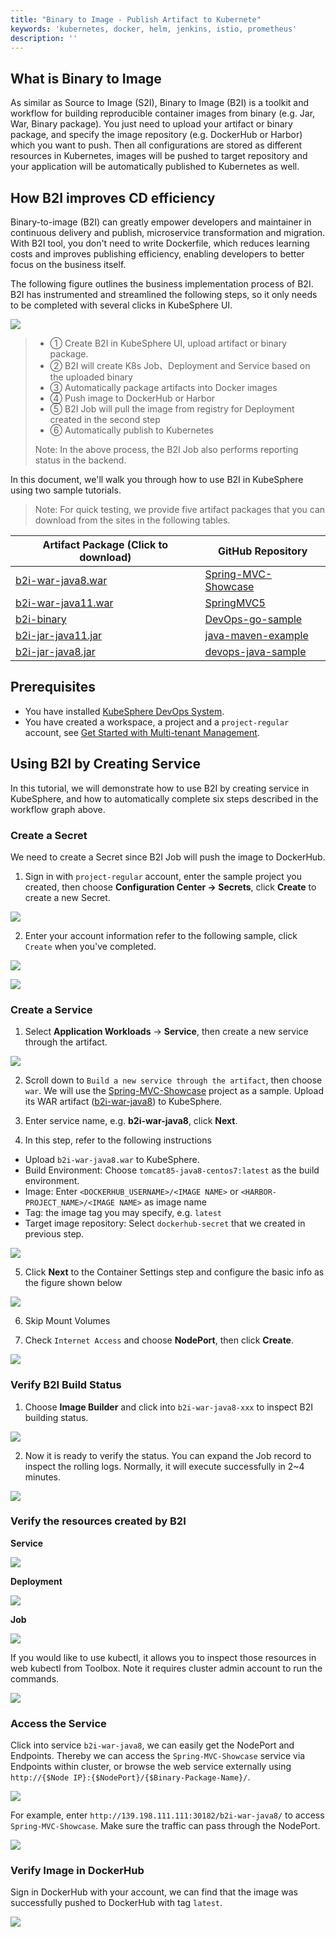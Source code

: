 ```yaml
---
title: "Binary to Image - Publish Artifact to Kubernete"
keywords: 'kubernetes, docker, helm, jenkins, istio, prometheus'
description: ''
---
```


## What is Binary to Image

As similar as Source to Image (S2I), Binary to Image (B2I) is a toolkit and workflow for building reproducible container images from binary (e.g. Jar, War, Binary package). You just need to upload your artifact or binary package, and specify the image repository (e.g. DockerHub or Harbor) which you want to push. Then all configurations are stored as different resources in Kubernetes, images will be pushed to target repository and your application will be automatically published to Kubernetes as well.

## How B2I improves CD efficiency

Binary-to-image (B2I) can greatly empower developers and maintainer in continuous delivery and publish, microservice transformation and migration.  With B2I tool, you don't need to write Dockerfile, which reduces learning costs and improves publishing efficiency, enabling developers to better focus on the business itself.

The following figure outlines the business implementation process of B2I. B2I has instrumented and streamlined the following steps, so it only needs to be completed with several clicks in KubeSphere UI.

![](https://pek3b.qingstor.com/kubesphere-docs/png/20200108144952.png)

> - ① Create B2I in KubeSphere UI, upload artifact or binary package.
> - ② B2I will create K8s Job、Deployment and Service based on the uploaded binary
> - ③ Automatically package artifacts into Docker images
> - ④ Push image to DockerHub or Harbor
> - ⑤ B2I Job will pull the image from registry for Deployment created in the second step
> - ⑥ Automatically publish to Kubernetes
>
> Note: In the above process, the B2I Job also performs reporting status in the backend.

In this document, we'll walk you through how to use B2I in KubeSphere using two sample tutorials.

> Note: For quick testing, we provide five artifact packages that you can download from the sites in the following tables.

|Artifact Package (Click to download) | GitHub Repository|
| ---  |  ---- |
| [b2i-war-java8.war](https://github.com/kubesphere/tutorial/raw/master/tutorial%204%20-%20s2i-b2i/b2i-war-java8.war)| [Spring-MVC-Showcase](https://github.com/spring-projects/spring-mvc-showcase)|
|[b2i-war-java11.war](https://github.com/kubesphere/tutorial/raw/master/tutorial%204%20-%20s2i-b2i/b2i-war-java11.war)| [SpringMVC5](https://github.com/kubesphere/s2i-java-container/tree/master/tomcat/examples/springmvc5)
|[b2i-binary](https://github.com/kubesphere/tutorial/raw/master/tutorial%204%20-%20s2i-b2i/b2i-binary)| [DevOps-go-sample](https://github.com/runzexia/devops-go-sample) |
|[b2i-jar-java11.jar](https://github.com/kubesphere/tutorial/raw/master/tutorial%204%20-%20s2i-b2i/b2i-jar-java11.jar) |[java-maven-example](https://github.com/kubesphere/s2i-java-container/tree/master/java/examples/maven) |
|[b2i-jar-java8.jar](https://github.com/kubesphere/tutorial/raw/master/tutorial%204%20-%20s2i-b2i/b2i-jar-java8.jar) | [devops-java-sample](https://github.com/kubesphere/devops-java-sample) |

## Prerequisites

- You have installed [KubeSphere DevOps System](../../installation/install-devops).
- You have created a workspace, a project and a `project-regular` account, see [Get Started with Multi-tenant Management](../admin-quick-start).

## Using B2I by Creating Service

In this tutorial, we will demonstrate how to use B2I by creating service in KubeSphere, and how to automatically complete six steps described in the workflow graph above.

### Create a Secret

We need to create a Secret since B2I Job will push the image to DockerHub.

1. Sign in with `project-regular` account, enter the sample project you created, then choose **Configuration Center → Secrets**, click **Create** to create a new Secret.

![](https://pek3b.qingstor.com/kubesphere-docs/png/20200108164932.png)

2. Enter your account information refer to the following sample, click `Create` when you've completed.

![](https://pek3b.qingstor.com/kubesphere-docs/png/20200108165555.png)

![](https://pek3b.qingstor.com/kubesphere-docs/png/20200108170256.png)

### Create a Service

1. Select **Application Workloads** → **Service**, then create a new service through the artifact.

![](https://pek3b.qingstor.com/kubesphere-docs/png/20200108170544.png)

2. Scroll down to `Build a new service through the artifact`, then choose `war`. We will use the [Spring-MVC-Showcase](https://github.com/spring-projects/spring-mvc-showcase) project as a sample. Upload its WAR artifact ([b2i-war-java8](https://github.com/kubesphere/tutorial/raw/master/tutorial%204%20-%20s2i-b2i/b2i-war-java11.war)) to KubeSphere.

3. Enter service name, e.g. **b2i-war-java8**, click **Next**.

4. In this step, refer to the following instructions


- Upload `b2i-war-java8.war` to KubeSphere.
- Build Environment: Choose `tomcat85-java8-centos7:latest` as the build environment.
- Image: Enter `<DOCKERHUB_USERNAME>/<IMAGE NAME>` or `<HARBOR-PROJECT_NAME>/<IMAGE NAME>` as image name
- Tag: the image tag you may specify, e.g. `latest`
- Target image repository: Select `dockerhub-secret` that we created in previous step.

![](https://pek3b.qingstor.com/kubesphere-docs/png/20200108175747.png)


5. Click **Next** to the Container Settings step and configure the basic info as the figure shown below

![](https://pek3b.qingstor.com/kubesphere-docs/png/20200108175907.png)

6. Skip Mount Volumes

7. Check `Internet Access` and choose **NodePort**, then click **Create**.

![](https://pek3b.qingstor.com/kubesphere-docs/png/20200108180015.png)

### Verify B2I Build Status

1. Choose **Image Builder** and click into `b2i-war-java8-xxx` to inspect B2I building status.

![](https://pek3b.qingstor.com/kubesphere-docs/png/20200108181100.png)

2. Now it is ready to verify the status. You can expand the Job record to inspect the rolling logs. Normally, it will execute successfully in 2~4 minutes.

![](https://pek3b.qingstor.com/kubesphere-docs/png/20200108181133.png)

### Verify the resources created by B2I

**Service**

![](https://pek3b.qingstor.com/kubesphere-docs/png/20200108182649.png)

**Deployment**

![](https://pek3b.qingstor.com/kubesphere-docs/png/20200108182707.png)

**Job**

![](https://pek3b.qingstor.com/kubesphere-docs/png/20200108183640.png)

If you would like to use kubectl, it allows you to inspect those resources in web kubectl from Toolbox. Note it requires cluster admin account to run the commands.

![](https://pek3b.qingstor.com/kubesphere-docs/png/20200108184829.png)

### Access the Service

Click into service `b2i-war-java8`, we can easily get the NodePort and Endpoints. Thereby we can access the `Spring-MVC-Showcase` service via Endpoints within cluster, or browse the web service externally using `http://{$Node IP}:{$NodePort}/{$Binary-Package-Name}/`.

![](https://pek3b.qingstor.com/kubesphere-docs/png/20200108185210.png)

For example, enter `http://139.198.111.111:30182/b2i-war-java8/` to access `Spring-MVC-Showcase`. Make sure the traffic can pass through the NodePort.

![](https://pek3b.qingstor.com/kubesphere-docs/png/20200108190256.png)

### Verify Image in DockerHub

Sign in DockerHub with your account, we can find that the image was successfully pushed to DockerHub with tag `latest`.

 ![](https://pek3b.qingstor.com/kubesphere-docs/png/20200108191311.png)
